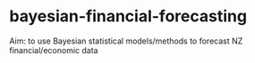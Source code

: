# bayesian-financial-forecasting
Aim: to use Bayesian statistical models/methods to forecast NZ financial/economic data
